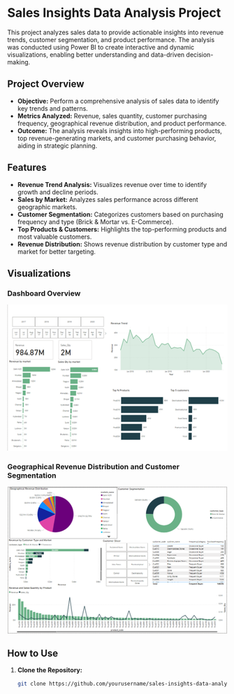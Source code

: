 # Sales Insights Data Analysis Project

This project analyzes sales data to provide actionable insights into revenue trends, customer segmentation, and product performance. The analysis was conducted using Power BI to create interactive and dynamic visualizations, enabling better understanding and data-driven decision-making.

## Project Overview

- **Objective:** Perform a comprehensive analysis of sales data to identify key trends and patterns.
- **Metrics Analyzed:** Revenue, sales quantity, customer purchasing frequency, geographical revenue distribution, and product performance.
- **Outcome:** The analysis reveals insights into high-performing products, top revenue-generating markets, and customer purchasing behavior, aiding in strategic planning.

## Features

- **Revenue Trend Analysis:** Visualizes revenue over time to identify growth and decline periods.
- **Sales by Market:** Analyzes sales performance across different geographic markets.
- **Customer Segmentation:** Categorizes customers based on purchasing frequency and type (Brick & Mortar vs. E-Commerce).
- **Top Products & Customers:** Highlights the top-performing products and most valuable customers.
- **Revenue Distribution:** Shows revenue distribution by customer type and market for better targeting.

## Visualizations

### Dashboard Overview
![Dashboard Overview](./images/dashboard_overview.png)

### Geographical Revenue Distribution and Customer Segmentation
![Geographical Revenue Distribution](./images/geographical_revenue_distribution.png)

## How to Use

1. **Clone the Repository:**  
   ```bash
   git clone https://github.com/yourusername/sales-insights-data-analysis.git
